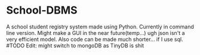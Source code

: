 # School-DBMS
A school student registry system made using Python. Currently in command line version. Might make a GUI in the near future(temp...)
ugh json isn't a very efficient model.
Also code can be made much shorter... if I use sql. #TODO
Edit: might switch to mongoDB as TinyDB is shit
